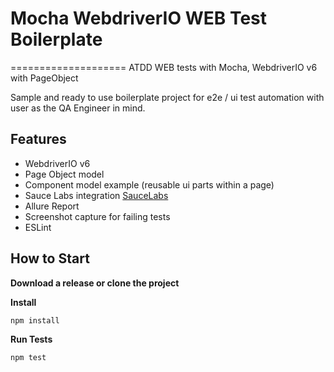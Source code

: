 # Mocha WebdriverIO WEB Test Boilerplate
====================
ATDD WEB tests with Mocha, WebdriverIO v6 with PageObject

Sample and ready to use boilerplate project for e2e / ui test automation with user as the QA Engineer in mind. 

## Features
- WebdriverIO v6
- Page Object model
- Component model example (reusable ui parts within a page)
- Sauce Labs integration [SauceLabs](https://saucelabs.com/)
- Allure Report
- Screenshot capture for failing tests
- ESLint

## How to Start

**Download a release or clone the project**

**Install**

```npm install```

**Run Tests**

```npm test```


